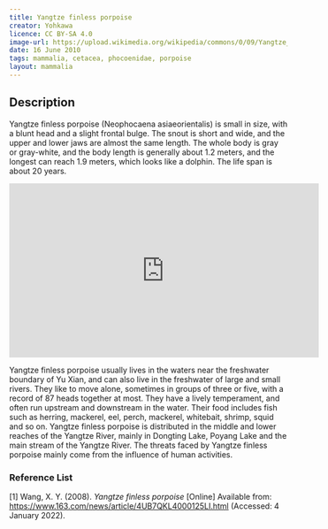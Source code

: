 ```yaml
---
title: Yangtze finless porpoise
creator: Yohkawa
licence: CC BY-SA 4.0
image-url: https://upload.wikimedia.org/wikipedia/commons/0/09/Yangtze_River_Snammer_01.jpg 
date: 16 June 2010
tags: mammalia, cetacea, phocoenidae, porpoise
layout: mammalia
---
```


## Description

Yangtze finless porpoise (Neophocaena asiaeorientalis) is small in size, with a blunt head and a slight frontal bulge. The snout is short and wide, and the upper and lower jaws are almost the same length. The whole body is gray or gray-white, and the body length is generally about 1.2 meters, and the longest can reach 1.9 meters, which looks like a dolphin. The life span is about 20 years.

<iframe class="video" width="560" height="315" src="https://www.youtube.com/embed/MzFdPGBk8Qs" title="YouTube video player" frameborder="0" allow="accelerometer; autoplay; clipboard-write; encrypted-media; gyroscope; picture-in-picture" allowfullscreen></iframe>


Yangtze finless porpoise usually lives in the waters near the freshwater boundary of Yu Xian, and can also live in the freshwater of large and small rivers. They like to move alone, sometimes in groups of three or five, with a record of 87 heads together at most. They have a lively temperament, and often run upstream and downstream in the water. Their food includes fish such as herring, mackerel, eel, perch, mackerel, whitebait, shrimp, squid and so on. Yangtze finless porpoise is distributed in the middle and lower reaches of the Yangtze River, mainly in Dongting Lake, Poyang Lake and the main stream of the Yangtze River. The threats faced by Yangtze finless porpoise mainly come from the influence of human activities.



### Reference List
[1] Wang, X. Y. (2008). _Yangtze finless porpoise_ [Online] Available from: https://www.163.com/news/article/4UB7QKL4000125LI.html (Accessed: 4 January 2022).